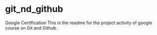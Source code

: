 # git_nd_github
Google Certification
This is the readme for the project activity of google course on Git and Github.
